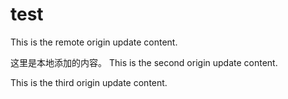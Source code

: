 # test

This is the remote origin update content.

这里是本地添加的内容。
This is the second origin update content.

This is the third origin update content.
